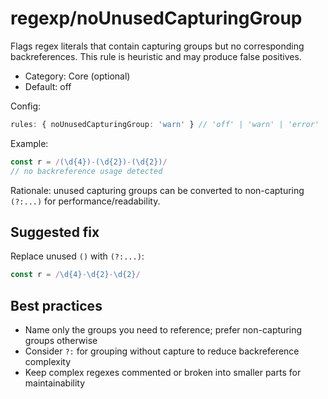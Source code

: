 # regexp/noUnusedCapturingGroup

Flags regex literals that contain capturing groups but no corresponding backreferences. This rule is heuristic and may produce false positives.

- Category: Core (optional)
- Default: off

Config:

```ts
rules: { noUnusedCapturingGroup: 'warn' } // 'off' | 'warn' | 'error'
```

Example:

```ts
const r = /(\d{4})-(\d{2})-(\d{2})/
// no backreference usage detected
```

Rationale: unused capturing groups can be converted to non-capturing `(?:...)` for performance/readability.

## Suggested fix

Replace unused `()` with `(?:...)`:

```ts
const r = /\d{4}-\d{2}-\d{2}/
```

## Best practices

- Name only the groups you need to reference; prefer non-capturing groups otherwise
- Consider `?:` for grouping without capture to reduce backreference complexity
- Keep complex regexes commented or broken into smaller parts for maintainability
